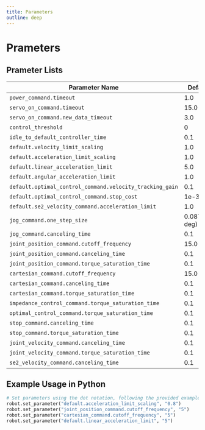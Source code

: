```yaml
---
title: Parameters
outline: deep
---
```

# Prameters
## Prameter Lists
| Parameter Name  | Default Value     | Min Value        | Max Value        | Unit   |
|----------------------------------------------------------------------|-------------------|------------------|------------------|--------|
| `power_command.timeout`                                              | 1.0               | 0.0              | 10.0             | sec    |
| `servo_on_command.timeout`                                           | 15.0              | 0.0              | 30.0             | sec    |
| `servo_on_command.new_data_timeout`                                  | 3.0               | 0.0              | 10.0             | sec    |
| `control_threshold`                                                   | 0                 | 0                | 100              |        |
| `idle_to_default_controller_time`                                     | 0.1               | 0.0              | 1e5              | sec    |
| `default.velocity_limit_scaling`                                     | 1.0               | 0.01             | 1.5              |        |
| `default.acceleration_limit_scaling`                                 | 1.0               | 0.01             | 1.5              |        |
| `default.linear_acceleration_limit`                                  | 5.0               | 0.01             | 10.0             |        |
| `default.angular_acceleration_limit`                                 | 1.0               | 0.01             | 5.0              |        |
| `default.optimal_control_command.velocity_tracking_gain`            | 0.1               | 1e-5             | 1.0              |        |
| `default.optimal_control_command.stop_cost`                         | 1e-3              | 1e-6             | 1e9              |        |
| `default.se2_velocity_command.acceleration_limit`                   | 1.0               |5.0               |99.0                |        |
| `jog_command.one_step_size`                                          | 0.087266463(5 deg)       | 0.017453293(1 deg)      | 0.17453293  (10 deg)      | rad    |
| `jog_command.canceling_time`                                         | 0.1               | 1e-3             | 10.0             | sec    |
| `joint_position_command.cutoff_frequency`                            | 15.0              | 1e-3             | 100.0            | Hz     |
| `joint_position_command.canceling_time`                              | 0.1               | 1e-3             | 1.0              | sec    |
| `joint_position_command.torque_saturation_time`                      | 0.1               | 1e-3             | 1.0              | sec    |
| `cartesian_command.cutoff_frequency`                                 | 15.0              | 1e-3             | 100.0            | Hz     |
| `cartesian_command.canceling_time`                                   | 0.1               | 1e-3             | 1.0              | sec    |
| `cartesian_command.torque_saturation_time`                           | 0.1               | 1e-3             | 1.0              | sec    |
| `impedance_control_command.torque_saturation_time`                   | 0.1               | 1e-3             | 1.0              | sec    |
| `optimal_control_command.torque_saturation_time`                     | 0.1               | 1e-3             | 1.0              | sec    |
| `stop_command.canceling_time`                                        | 0.1               | 1e-3             | 1.0              | sec    |
| `stop_command.torque_saturation_time`                                | 0.1               | 1e-3             | 1.0              | sec    |
| `joint_velocity_command.canceling_time`                              | 0.1               | 1e-3             | 1.0              | sec    |
| `joint_velocity_command.torque_saturation_time`                      | 0.1               | 1e-3             | 1.0              | sec    |
| `se2_velocity_command.canceling_time`                                | 0.1               | 1e-3             | 1.0              | sec    |


## Example Usage in Python

```python
# Set parameters using the dot notation, following the provided examples
robot.set_parameter("default.acceleration_limit_scaling", "0.8")
robot.set_parameter("joint_position_command.cutoff_frequency", "5")
robot.set_parameter("cartesian_command.cutoff_frequency", "5")
robot.set_parameter("default.linear_acceleration_limit", "5")
```